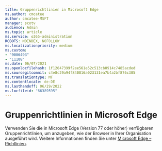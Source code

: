 ```yaml
---
title: Gruppenrichtlinien in Microsoft Edge
ms.author: cmcatee
author: cmcatee-MSFT
manager: scotv
audience: Admin
ms.topic: article
ms.service: o365-administration
ROBOTS: NOINDEX, NOFOLLOW
ms.localizationpriority: medium
ms.custom:
- "9006493"
- "11108"
ms.date: 06/07/2021
ms.openlocfilehash: 1f12047399f2ee561e52c513cb0914c7485acded
ms.sourcegitcommit: c4e8c29a94f840816a023131ea7b4a2bf876c305
ms.translationtype: MT
ms.contentlocale: de-DE
ms.lasthandoff: 06/29/2022
ms.locfileid: "66389595"
---
```

# <a name="group-policies-in-microsoft-edge"></a>Gruppenrichtlinien in Microsoft Edge

Verwenden Sie die in Microsoft Edge (Version 77 oder höher) verfügbaren Gruppenrichtlinien, um anzugeben, wie der Browser in Ihrer Organisation ausgeführt wird. Weitere Informationen finden Sie unter [Microsoft Edge – Richtlinien](https://docs.microsoft.com/deployedge/microsoft-edge-policies#available-policies).